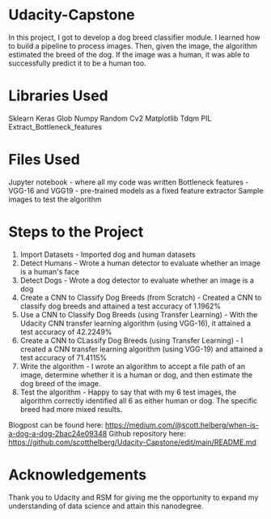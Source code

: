 # Udacity-Capstone

In this project, I got to develop a dog breed classifier module. I learned how to build a pipeline to process images. Then, given the image, the algorithm estimated the breed of the dog. If the image was a human, it was able to successfully predict it to be a human too. 

# Libraries Used
 Sklearn
 Keras
 Glob
 Numpy
 Random
 Cv2
 Matplotlib
 Tdqm
 PIL
 Extract_Bottleneck_features
 
 # Files Used
 Jupyter notebook - where all my code was written
 Bottleneck features - VGG-16 and VGG19 - pre-trained models as a fixed feature extractor
 Sample images to test the algorithm
 
 # Steps to the Project
 1. Import Datasets - Imported dog and human datasets
 2. Detect Humans - Wrote a human detector to evaluate whether an image is a human's face 
 3. Detect Dogs - Wrote a dog detector to evaluate whether an image is a dog
 4. Create a CNN to Classify Dog Breeds (from Scratch) - Created a CNN to classify dog breeds and attained a test accuracy of 1.1962%
 5. Use a CNN to Classify Dog Breeds (using Transfer Learning) - With the Udacity CNN transfer learning algorithm (using VGG-16), it attained a test accuracy of 42.2249%
 6. Create a CNN to CLassify Dog Breeds (using Transfer Learning) - I created a CNN transfer learning algorithm (using VGG-19) and attained a test accuracy of 71.4115%
 7. Write the algorithm - I wrote an algorithm to accept a file path of an image, determine whether it is a human or dog, and then estimate the dog breed of the image.
 8. Test the algorithm - Happy to say that with my 6 test images, the algorithm correctly identified all 6 as either human or dog. The specific breed had more mixed results. 

Blogpost can be found here: https://medium.com/@scott.helberg/when-is-a-dog-a-dog-2bac24e09348
Github repository here: https://github.com/scotthelberg/Udacity-Capstone/edit/main/README.md

# Acknowledgements
Thank you to Udacity and RSM for giving me the opportunity to expand my understanding of data science and attain this nanodegree. 
